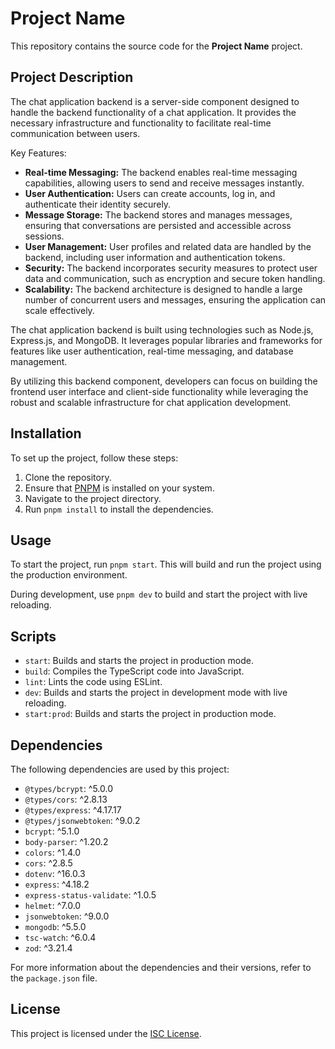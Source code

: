 # Project Name

This repository contains the source code for the **Project Name** project.

## Project Description

The chat application backend is a server-side component designed to handle the backend functionality of a chat application. It provides the necessary infrastructure and functionality to facilitate real-time communication between users.

Key Features:
- **Real-time Messaging:** The backend enables real-time messaging capabilities, allowing users to send and receive messages instantly.
- **User Authentication:** Users can create accounts, log in, and authenticate their identity securely.
- **Message Storage:** The backend stores and manages messages, ensuring that conversations are persisted and accessible across sessions.
- **User Management:** User profiles and related data are handled by the backend, including user information and authentication tokens.
- **Security:** The backend incorporates security measures to protect user data and communication, such as encryption and secure token handling.
- **Scalability:** The backend architecture is designed to handle a large number of concurrent users and messages, ensuring the application can scale effectively.

The chat application backend is built using technologies such as Node.js, Express.js, and MongoDB. It leverages popular libraries and frameworks for features like user authentication, real-time messaging, and database management.

By utilizing this backend component, developers can focus on building the frontend user interface and client-side functionality while leveraging the robust and scalable infrastructure for chat application development.

## Installation

To set up the project, follow these steps:

1. Clone the repository.
2. Ensure that [PNPM](https://pnpm.io/) is installed on your system.
3. Navigate to the project directory.
4. Run `pnpm install` to install the dependencies.

## Usage

To start the project, run `pnpm start`. This will build and run the project using the production environment.

During development, use `pnpm dev` to build and start the project with live reloading.

## Scripts

- `start`: Builds and starts the project in production mode.
- `build`: Compiles the TypeScript code into JavaScript.
- `lint`: Lints the code using ESLint.
- `dev`: Builds and starts the project in development mode with live reloading.
- `start:prod`: Builds and starts the project in production mode.

## Dependencies

The following dependencies are used by this project:

- `@types/bcrypt`: ^5.0.0
- `@types/cors`: ^2.8.13
- `@types/express`: ^4.17.17
- `@types/jsonwebtoken`: ^9.0.2
- `bcrypt`: ^5.1.0
- `body-parser`: ^1.20.2
- `colors`: ^1.4.0
- `cors`: ^2.8.5
- `dotenv`: ^16.0.3
- `express`: ^4.18.2
- `express-status-validate`: ^1.0.5
- `helmet`: ^7.0.0
- `jsonwebtoken`: ^9.0.0
- `mongodb`: ^5.5.0
- `tsc-watch`: ^6.0.4
- `zod`: ^3.21.4

For more information about the dependencies and their versions, refer to the `package.json` file.

## License

This project is licensed under the [ISC License](LICENSE).

